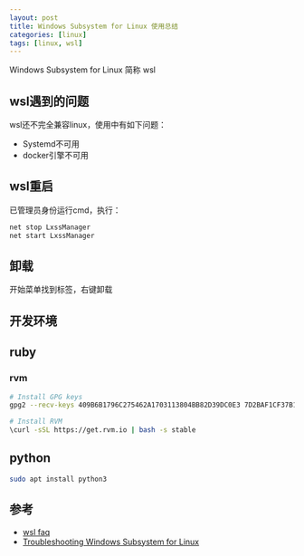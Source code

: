 ```yaml
---
layout: post
title: Windows Subsystem for Linux 使用总结
categories: [linux]
tags: [linux, wsl]
---
```


Windows Subsystem for Linux 简称 wsl

## wsl遇到的问题

wsl还不完全兼容linux，使用中有如下问题：

* Systemd不可用
* docker引擎不可用

## wsl重启

已管理员身份运行cmd，执行：

```cmd
net stop LxssManager
net start LxssManager
```

## 卸载

开始菜单找到标签，右键卸载

## 开发环境

## ruby

### rvm

```bash
# Install GPG keys
gpg2 --recv-keys 409B6B1796C275462A1703113804BB82D39DC0E3 7D2BAF1CF37B13E2069D6956105BD0E739499BDB

# Install RVM
\curl -sSL https://get.rvm.io | bash -s stable
```

## python

```bash
sudo apt install python3
```

## 参考

* [wsl faq](https://docs.microsoft.com/zh-cn/windows/wsl/faq)
* [Troubleshooting Windows Subsystem for Linux](https://docs.microsoft.com/en-us/windows/wsl/troubleshooting)

